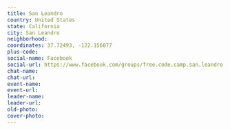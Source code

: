 ```yaml
---
title: San Leandro
country: United States
state: California
city: San Leandro
neighborhood: 
coordinates: 37.72493, -122.156077
plus-code:
social-name: Facebook
social-url: https://www.facebook.com/groups/free.code.camp.san.leandro
chat-name:
chat-url:
event-name:
event-url:
leader-name:
leader-url:
old-photo: 
cover-photo:
---
```


